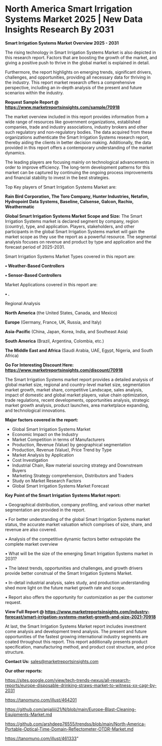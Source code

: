 # North America Smart Irrigation Systems Market 2025 | New Data Insights Research By 2031

<Strong> Smart Irrigation Systems Market Overview 2025 - 2031</strong>

The rising technology in Smart Irrigation Systems Market is also depicted in this research report. Factors that are boosting the growth of the market, and giving a positive push to thrive in the global market is explained in detail.

Furthermore, the report highlights on emerging trends, significant drivers, challenges, and opportunities, providing all necessary data for thriving in the industry. This report market research offers a comprehensive perspective, including an in-depth analysis of the present and future scenarios within the industry.

<strong>Request Sample Report @ <a href=https://www.marketreportsinsights.com/sample/70918>https://www.marketreportsinsights.com/sample/70918</a></strong>

The market overview included in this report provides information from a wide range of resources like government organizations, established companies, trade and industry associations, industry brokers and other such regulatory and non-regulatory bodies. The data acquired from these organizations authenticate the Smart Irrigation Systems research report, thereby aiding the clients in better decision making. Additionally, the data provided in this report offers a contemporary understanding of the market dynamics.

The leading players are focusing mainly on technological advancements in order to improve efficiency. The long-term development patterns for this market can be captured by continuing the ongoing process improvements and financial stability to invest in the best strategies.

Top Key players of Smart Irrigation Systems Market are:

<strong>Rain Bird Corporation, The Toro Company, Hunter Industries, Netafim, Hydropoint Data Systems, Baseline, Calsense, Galcon, Rachio, Weathermatic</strong>

<strong><b>Global Smart Irrigation Systems Market Scope and Size:</b></strong>
The Smart Irrigation Systems market is declared segment by company, region (country), type, and application. Players, stakeholders, and other participants in the global Smart Irrigation Systems market will gain the market scope as they use the report as a powerful resource. The segmental analysis focuses on revenue and product by type and application and the forecast period of 2025-2031.

Smart Irrigation Systems Market Types covered in this report are:

<strong>• Weather-Based Controllers

• Sensor-Based Controllers</strong>

Market Applications covered in this report are:

<strong>• .</strong> 

Regional Analysis

<strong>North America</strong> (the United States, Canada, and Mexico)

<strong>Europe</strong> (Germany, France, UK, Russia, and Italy)

<strong>Asia-Pacific</strong> (China, Japan, Korea, India, and Southeast Asia)

<strong>South America</strong> (Brazil, Argentina, Colombia, etc.)

<strong>The Middle East and Africa</strong> (Saudi Arabia, UAE, Egypt, Nigeria, and South Africa)

<strong>Go For Interesting Discount Here: <a href=https://www.marketreportsinsights.com/discount/70918>https://www.marketreportsinsights.com/discount/70918</a></strong>

The Smart Irrigation Systems market report provides a detailed analysis of global market size, regional and country-level market size, segmentation market growth, market share, competitive Landscape, sales analysis, impact of domestic and global market players, value chain optimization, trade regulations, recent developments, opportunities analysis, strategic market growth analysis, product launches, area marketplace expanding, and technological innovations.

<strong><b>Major factors covered in the report:</b></strong>
<ul>
  <li>Global Smart Irrigation Systems Market </li>
  <li>Economic Impact on the Industry</li>
  <li>Market Competition in terms of Manufacturers</li>
  <li>Production, Revenue (Value) by geographical segmentation</li>
  <li>Production, Revenue (Value), Price Trend by Type</li>
  <li>Market Analysis by Application</li>
  <li>Cost Investigation</li>
  <li>Industrial Chain, Raw material sourcing strategy and Downstream Buyers</li>
  <li>Marketing Strategy comprehension, Distributors and Traders</li>
  <li>Study on Market Research Factors</li>
  <li>Global Smart Irrigation Systems Market Forecast</li>
</ul>

<strong><b>Key Point of the Smart Irrigation Systems Market report:</b></strong>

• Geographical distribution, company profiling, and various other market segmentation are provided in the report.

• For better understanding of the global Smart Irrigation Systems market status, the accurate market valuation which comprises of size, share, and revenue are also covered.

• Analysis of the competitive dynamic factors better extrapolate the complete market overview

• What will be the size of the emerging Smart Irrigation Systems market in 2031?

• The latest trends, opportunities and challenges, and growth drivers provide better construal of the Smart Irrigation Systems Market.

• In-detail industrial analysis, sales study, and production understanding shed more light on the future market growth rate and scope.

• Report also offers the opportunity for customization as per the customer request.

<strong><b>View Full Report @ <a href=https://www.marketreportsinsights.com/industry-forecast/smart-irrigation-systems-market-growth-and-size-2021-70918>https://www.marketreportsinsights.com/industry-forecast/smart-irrigation-systems-market-growth-and-size-2021-70918</a></b></strong>


At last, the Smart Irrigation Systems Market report includes investment come analysis and development trend analysis. The present and future opportunities of the fastest growing international industry segments are coated throughout this report. This report additionally presents product specification, manufacturing method, and product cost structure, and price structure.

<strong>Contact Us:</strong>
sales@marketreportsinsights.com

<strong>Our other reports:</strong>

<a href=https://sites.google.com/view/tech-trends-nexus/all-research-reports/europe-disposable-drinking-straws-market-to-witness-xx-cagr-by-2031>https://sites.google.com/view/tech-trends-nexus/all-research-reports/europe-disposable-drinking-straws-market-to-witness-xx-cagr-by-2031</a>

<a href=https://tanomuno.com/illust/464201>https://tanomuno.com/illust/464201</a>

<a href=https://github.com/anjaliiii21/N/blob/main/Europe-Blast-Cleaning-Equipments-Market.md>https://github.com/anjaliiii21/N/blob/main/Europe-Blast-Cleaning-Equipments-Market.md</a>

<a href=https://github.com/arshdeep76555/trendss/blob/main/North-America-Portable-Optical-Time-Domain-Reflectometer-OTDR-Market.md>https://github.com/arshdeep76555/trendss/blob/main/North-America-Portable-Optical-Time-Domain-Reflectometer-OTDR-Market.md</a>

<a href=https://tanomuno.com/illust/461333>https://tanomuno.com/illust/461333</a>"
